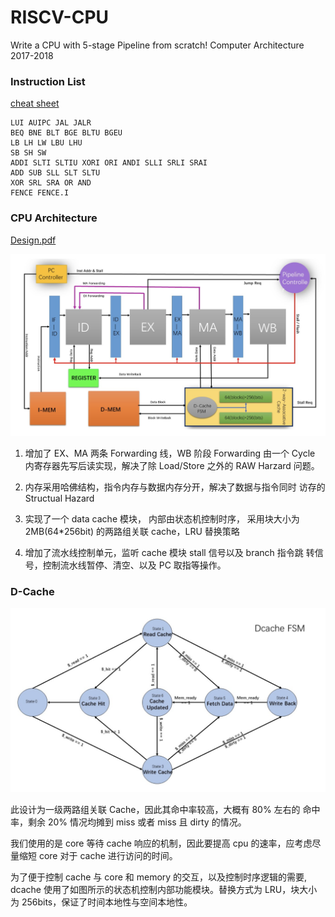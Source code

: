 # RISCV-CPU
Write a CPU with 5-stage Pipeline from scratch!
Computer Architecture 2017-2018


### Instruction List
[cheat sheet](Instructions.pdf)
```
LUI AUIPC JAL JALR 
BEQ BNE BLT BGE BLTU BGEU 
LB LH LW LBU LHU 
SB SH SW 
ADDI SLTI SLTIU XORI ORI ANDI SLLI SRLI SRAI 
ADD SUB SLL SLT SLTU 
XOR SRL SRA OR AND 
FENCE FENCE.I
```

### CPU Architecture 
[Design.pdf](RISCV_CPU_Design.pdf)

![](figure/arch.png)

1. 增加了 EX、MA 两条 Forwarding 线，WB 阶段 Forwarding 由一个 Cycle 内寄存器先写后读实现，解决了除 Load/Store 之外的 RAW Harzard 问题。

2. 内存采用哈佛结构，指令内存与数据内存分开，解决了数据与指令同时 访存的 Structual Hazard

3. 实现了一个 data cache 模块， 内部由状态机控制时序， 采用块大小为 2MB(64*256bit) 的两路组关联 cache，LRU 替换策略

4. 增加了流水线控制单元，监听 cache 模块 stall 信号以及 branch 指令跳 转信号，控制流水线暂停、清空、以及 PC 取指等操作。

### D-Cache
![](figure/d-cache.png)

此设计为一级两路组关联 Cache，因此其命中率较高，大概有 80% 左右的 命中率，剩余 20% 情况均摊到 miss 或者 miss 且 dirty 的情况。

我们使用的是 core 等待 cache 响应的机制，因此要提高 cpu 的速率，应考虑尽量缩短 core 对于 cache 进行访问的时间。

为了便于控制 cache 与 core 和 memory 的交互，以及控制时序逻辑的需要, dcache 使用了如图所示的状态机控制内部功能模块。替换方式为 LRU，块大小为 256bits，保证了时间本地性与空间本地性。